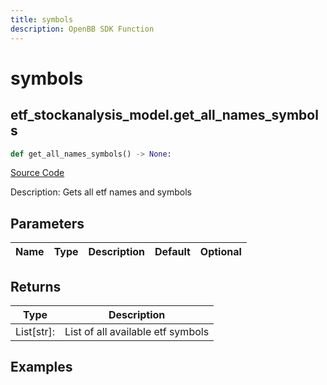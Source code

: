 ```yaml
---
title: symbols
description: OpenBB SDK Function
---
```


# symbols

## etf_stockanalysis_model.get_all_names_symbols

```python title='openbb_terminal/etf/stockanalysis_model.py'
def get_all_names_symbols() -> None:
```
[Source Code](https://github.com/OpenBB-finance/OpenBBTerminal/tree/main/openbb_terminal/etf/stockanalysis_model.py#L19)

Description: Gets all etf names and symbols

## Parameters

| Name | Type | Description | Default | Optional |
| ---- | ---- | ----------- | ------- | -------- |

## Returns

| Type | Description |
| ---- | ----------- |
| List[str]: | List of all available etf symbols |

## Examples

